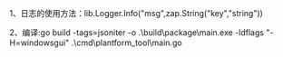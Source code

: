 1、日志的使用方法：lib.Logger.Info("msg",zap.String("key","string"))

2、编译:go build -tags=jsoniter -o .\build\package\main.exe  -ldflags "-H=windowsgui" .\cmd\plantform_tool\main.go